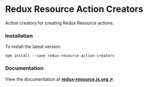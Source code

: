# Redux Resource Action Creators

Action creators for creating Redux Resource actions.

### Installation

To install the latest version:

```
npm install --save redux-resource-action-creators
```

### Documentation

View the documentation at
**[redux-resource.js.org ⇗](https://redux-resource.js.org/)**.

